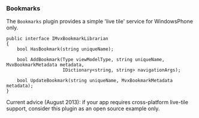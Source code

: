 ### Bookmarks

The `Bookmarks` plugin provides a simple 'live tile' service for WindowsPhone only.

    public interface IMvxBookmarkLibrarian
    {
        bool HasBookmark(string uniqueName);

        bool AddBookmark(Type viewModelType, string uniqueName, MvxBookmarkMetadata metadata,
                         IDictionary<string, string> navigationArgs);

        bool UpdateBookmark(string uniqueName, MvxBookmarkMetadata metadata);
    }
    
Current advice (August 2013): if your app requires cross-platform live-tile support, consider this plugin as an open source example only. 